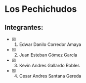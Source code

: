 # Los Pechichudos
## Integrantes:
- [x] 1. Edwar Danilo Corredor Amaya 
- [x] 2. Juan Esteban Gómez García
- [x] 3. Kevin Andres Gallardo Robles
- [x] 4. Cesar Andres Santana Gereda

